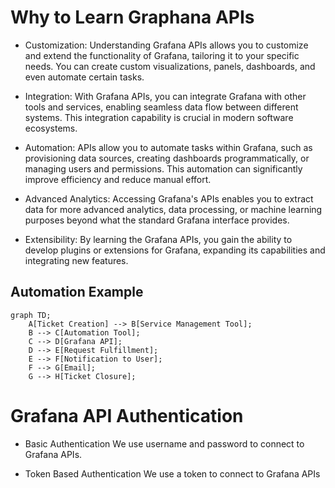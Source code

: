 # Why to Learn Graphana APIs

- Customization: Understanding Grafana APIs allows you to customize and extend the functionality of Grafana, tailoring it to your specific needs. You can create custom visualizations, panels, dashboards, and even automate certain tasks.

- Integration: With Grafana APIs, you can integrate Grafana with other tools and services, enabling seamless data flow between different systems. This integration capability is crucial in modern software ecosystems.

- Automation: APIs allow you to automate tasks within Grafana, such as provisioning data sources, creating dashboards programmatically, or managing users and permissions. This automation can significantly improve efficiency and reduce manual effort.

- Advanced Analytics: Accessing Grafana's APIs enables you to extract data for more advanced analytics, data processing, or machine learning purposes beyond what the standard Grafana interface provides.

- Extensibility: By learning the Grafana APIs, you gain the ability to develop plugins or extensions for Grafana, expanding its capabilities and integrating new features.

## Automation Example
```mermaid
graph TD;
    A[Ticket Creation] --> B[Service Management Tool];
    B --> C[Automation Tool];
    C --> D[Grafana API];
    D --> E[Request Fulfillment];
    E --> F[Notification to User];
    F --> G[Email];
    G --> H[Ticket Closure];
```
# Grafana API Authentication

- Basic Authentication
We use username and password to connect to Grafana APIs.

- Token Based Authentication
We use a token to connect to Grafana APIs

